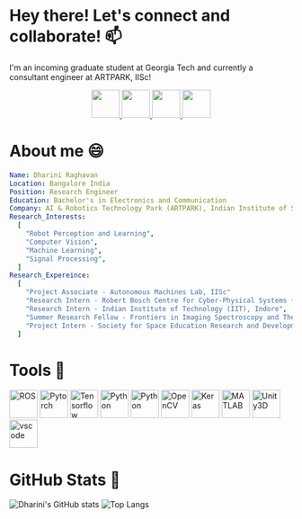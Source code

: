 <!--### Hi there 👋
<!--
**rdharini2001/rdharini2001** is a ✨ _special_ ✨ repository because its `README.md` (this file) appears on your GitHub profile.

Here are some ideas to get you started:

- 🔭 I’m currently working on ...
- 🌱 I’m currently learning ...
- 👯 I’m looking to collaborate on ...
- 🤔 I’m looking for help with ...
- 💬 Ask me about ...
- 📫 How to reach me: ...
- 😄 Pronouns: ...
- ⚡ Fun fact: ...
-->
<!--<p align="center">
  <img src="https://capsule-render.vercel.app/api?type=wave&color=timeGradient&height=200&section=header&text=Hey%20there!&animation=fadeIn" />
</p>
-->
# Hey there! Let's connect and collaborate! 📫
I'm an incoming graduate student at Georgia Tech and currently a consultant engineer at ARTPARK, IISc!

<p align="center">
<a href="https://www.linkedin.com/in/dharini242001/">
  <img height="50" src="https://user-images.githubusercontent.com/46517096/166974368-9798f39f-1f46-499c-b14e-81f0a3f83a06.png"/>
</a>
<a href="dhariniraghavan2001@gmail.com">
  <img height="50" src="https://user-images.githubusercontent.com/46517096/166974368-9798f39f-1f46-499c-b14e-81f0a3f83a06.png"/>
</a>
<a href="https://www.linkedin.com/in/dharini242001/">
  <img height="50" src="https://user-images.githubusercontent.com/46517096/166974368-9798f39f-1f46-499c-b14e-81f0a3f83a06.png"/>
</a>
<a href="https://www.linkedin.com/in/dharini242001/">
  <img height="50" src="https://user-images.githubusercontent.com/46517096/166974368-9798f39f-1f46-499c-b14e-81f0a3f83a06.png"/>
</a>
</p>

# About me 😄
```yaml
Name: Dharini Raghavan
Location: Bangalore India
Position: Research Engineer
Education: Bachelor's in Electronics and Communication
Company: AI & Robotics Technology Park (ARTPARK), Indian Institute of Science (IISc)
Research_Interests:
  [
    "Robot Perception and Learning",
    "Computer Vision",
    "Machine Learning",
    "Signal Processing",
  ]
Research_Expereince:
  [
    "Project Associate - Autonomous Machines Lab, IISc"
    "Research Intern - Robert Bosch Centre for Cyber-Physical Systems (RBCCPS), IISc",
    "Research Intern - Indian Institute of Technology (IIT), Indore",
    "Summer Research Fellow - Frontiers in Imaging Spectroscopy and Theranostics (FIST) Lab, IISc",
    "Project Intern - Society for Space Education Research and Development (SSERD)",
  ]
  ```
# Tools 🧰
<p align="left">
<img src="https://cdn.jsdelivr.net/gh/devicons/devicon@latest/icons/ros/ros-original.svg" alt="ROS" width="50" height="50" />
<img src="https://cdn.jsdelivr.net/gh/devicons/devicon@latest/icons/pytorch/pytorch-plain-wordmark.svg" alt="Pytorch" width="50" height="50" />
<img src="https://cdn.jsdelivr.net/gh/devicons/devicon@latest/icons/tensorflow/tensorflow-original.svg" alt="Tensorflow" width="50" height="50" />
<img src="https://cdn.jsdelivr.net/gh/devicons/devicon@latest/icons/python/python-original.svg" alt="Python" width="50" height="50" />
<img src="https://cdn.jsdelivr.net/gh/devicons/devicon@latest/icons/cplusplus/cplusplus-original.svg" alt="Python" width="50" height="50" />
<img src="https://cdn.jsdelivr.net/gh/devicons/devicon@latest/icons/opencv/opencv-original-wordmark.svg" alt="OpenCV" width="50" height="50" />
<img src="https://cdn.jsdelivr.net/gh/devicons/devicon@latest/icons/keras/keras-original-wordmark.svg" alt="Keras" width="50" height="50" />
<img src="https://cdn.jsdelivr.net/gh/devicons/devicon@latest/icons/matlab/matlab-original.svg" alt="MATLAB" width="50" height="50" />
<img src="https://cdn.jsdelivr.net/gh/devicons/devicon@latest/icons/unity/unity-original.svg" alt="Unity3D" width="50" height="50" />
<img src="https://cdn.jsdelivr.net/gh/devicons/devicon/icons/vscode/vscode-original.svg" alt="vscode" width="50" height="50"/>
</p>

# GitHub Stats 🚀
![Dharini's GitHub stats](https://github-readme-stats.vercel.app/api?username=rdharini2001&rank_icon=github&show_icons=true&layout=compact&hide_title=true&theme=radical)
![Top Langs](https://github-readme-stats.vercel.app/api/top-langs/?username=rdharini2001&size_weight=0.5&layout=compact&count_weight=0.5&theme=radical)

